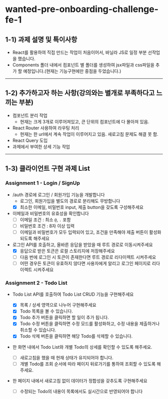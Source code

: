 # wanted-pre-onboarding-challenge-fe-1

## 1-1) 과제 설명 및 특이사항
- React를 활용하여 직접 만드는 작업이 처음이어서, 바닐라 JS로 일정 부분 선작업을 했습니다.
- Components 폴더 내에서 컴포넌트 별 폴더를 생성하여 jsx파일과 css파일을 추가 할 예정입니다.(현재는 기능구현에만 중점을 두었습니다.)

***

## 1-2) 추가하고자 하는 사항(강의와는 별개로 부족하다고 느끼는 부분)
- 컴포넌트 분리 작업
  - 현재는 크게 3개로 이루어져있고, 큰 단위의 컴포넌트에 다 몰아져 있음.
- React Router 사용하여 라우팅 처리
  - 현재는 한 url에서 계속 작업이 이루어지고 있음. 새로고침 문제도 해결 못 함.
- React Query 도입
- 과제에서 부여한 상세 기능 작업
***

## 1-3) 클라이언트 구현 과제 List

### Assignment 1 - Login / SignUp

- /auth 경로에 로그인 / 회원가입 기능을 개발합니다
  - 로그인, 회원가입을 별도의 경로로 분리해도 무방합니다
  - [x] 최소한 이메일, 비밀번호 input, 제출 button을 갖도록 구성해주세요
- 이메일과 비밀번호의 유효성을 확인합니다
  - [ ] 이메일 조건 : 최소 `@`, `.` 포함
  - [ ] 비밀번호 조건 : 8자 이상 입력
  - [ ] 이메일과 비밀번호가 모두 입력되어 있고, 조건을 만족해야 제출 버튼이 활성화 되도록 해주세요
- 로그인 API를 호출하고, 올바른 응답을 받았을 때 루트 경로로 이동시켜주세요
  - [x] 응답으로 받은 토큰은 로컬 스토리지에 저장해주세요
  - [ ] 다음 번에 로그인 시 토큰이 존재한다면 루트 경로로 리다이렉트 시켜주세요
  - [ ] 어떤 경우든 토큰이 유효하지 않다면 사용자에게 알리고 로그인 페이지로 리다이렉트 시켜주세요

### Assignment 2 - Todo List

- Todo List API를 호출하여 Todo List CRUD 기능을 구현해주세요
  - [x] 목록 / 상세 영역으로 나누어 구현해주세요
  - [x] Todo 목록을 볼 수 있습니다.
  - [x] Todo 추가 버튼을 클릭하면 할 일이 추가 됩니다.
  - [x] Todo 수정 버튼을 클릭하면 수정 모드를 활성화하고, 수정 내용을 제출하거나 취소할 수 있습니다.
  - [x] Todo 삭제 버튼을 클릭하면 해당 Todo를 삭제할 수 있습니다.
- 한 화면 내에서 Todo List와 개별 Todo의 상세를 확인할 수 있도록 해주세요.
  - [ ] 새로고침을 했을 때 현재 상태가 유지되어야 합니다.
  - [ ] 개별 Todo를 조회 순서에 따라 페이지 뒤로가기를 통하여 조회할 수 있도록 해주세요.
- 한 페이지 내에서 새로고침 없이 데이터가 정합성을 갖추도록 구현해주세요

  - [ ] 수정되는 Todo의 내용이 목록에서도 실시간으로 반영되어야 합니다
